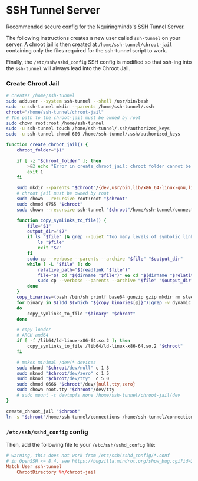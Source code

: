 # SSH Tunnel Server

Recommended secure config for the Nquiringminds's SSH Tunnel Server.

The following instructions creates a new user called `ssh-tunnel` on your server.
A chroot jail is then created at `/home/ssh-tunnel/chroot-jail` containing
only the files required for the ssh-tunnel script to work.

Finally, the `/etc/ssh/sshd_config` SSH config is modified so that ssh-ing
into the `ssh-tunnel` will always lead into the Chroot Jail.

### Create Chroot Jail

```bash
# creates /home/ssh-tunnel
sudo adduser --system ssh-tunnel --shell /usr/bin/bash
sudo -u ssh-tunnel mkdir --parents /home/ssh-tunnel/.ssh
chroot="/home/ssh-tunnel/chroot-jail"
# The path to the chroot-jail must be owned by root
sudo chown root:root /home/ssh-tunnel
sudo -u ssh-tunnel touch /home/ssh-tunnel/.ssh/authorized_keys
sudo -u ssh-tunnel chmod 600 /home/ssh-tunnel/.ssh/authorized_keys

function create_chroot_jail() {
    chroot_folder="$1"

    if [ -z "$chroot_folder" ]; then
        >&2 echo "Error in create_chroot_jail: chroot folder cannot be empty"
        exit 1
    fi

    sudo mkdir --parents "$chroot"/{dev,usr/bin,lib/x86_64-linux-gnu,lib64,home/ssh-tunnel/connections}
    # chroot jail must be owned by root
    sudo chown --recursive root:root "$chroot"
    sudo chmod 0755 "$chroot"
    sudo chown --recursive ssh-tunnel "$chroot"/home/ssh-tunnel/connections

    function copy_symlinks_to_file() {
        file="$1"
        output_dir="$2"
        if ls "$file" |& grep --quiet "Too many levels of symbolic links"; then
            ls "$file"
            exit "$?"
        fi
        sudo cp --verbose --parents --archive "$file" "$output_dir"
        while [ -L "$file" ]; do
            relative_path="$(readlink "$file")"
            file="$( cd "$(dirname "$file")" && cd "$(dirname "$relative_path")" && pwd )/$(basename "$relative_path")"
            sudo cp --verbose --parents --archive "$file" "$output_dir"
        done
    }
    copy_binaries=(bash /bin/sh printf base64 gunzip gzip mkdir rm sleep date mv touch)
    for binary in $(ldd $(which "${copy_binaries[@]}")|grep -v dynamic|cut -d " " -f 3|sed 's/://'|sort|uniq)
    do
        copy_symlinks_to_file "$binary" "$chroot"
    done

    # copy loader
    # ARCH amd64
    if [ -f /lib64/ld-linux-x86-64.so.2 ]; then
        copy_symlinks_to_file /lib64/ld-linux-x86-64.so.2 "$chroot"
    fi

    # makes minimal /dev/* devices
    sudo mknod "$chroot/dev/null" c 1 3
    sudo mknod "$chroot/dev/zero" c 1 5
    sudo mknod "$chroot/dev/tty"  c 5 0
    sudo chmod 0666 "$chroot"/dev/{null,tty,zero}
    sudo chown root.tty "$chroot"/dev/tty
    # sudo mount -t devtmpfs none /home/ssh-tunnel/chroot-jail/dev
}

create_chroot_jail "$chroot"
ln -s "$chroot"/home/ssh-tunnel/connections /home/ssh-tunnel/connections
```

### `/etc/ssh/sshd_config` config

Then, add the following file to your `/etc/ssh/sshd_config` file:

```conf
# warning, this does not work from /etc/ssh/sshd_config/*.conf
# in OpenSSH <= 8.4, see https://bugzilla.mindrot.org/show_bug.cgi?id=3122
Match User ssh-tunnel
    ChrootDirectory %h/chroot-jail
```
